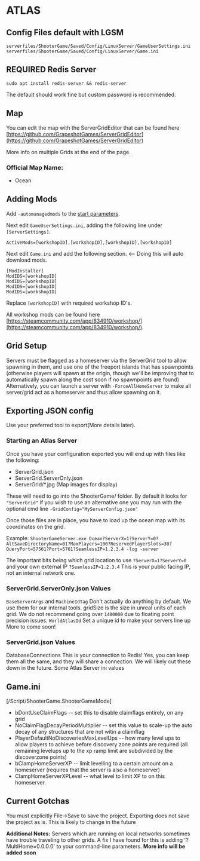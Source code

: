 # ATLAS

## Config Files default with LGSM

```text
serverfiles/ShooterGame/Saved/Config/LinuxServer/GameUserSettings.ini
serverfiles/ShooterGame/Saved/Config/LinuxServer/Game.ini
```

## REQUIRED Redis Server

```text
sudo apt install redis-server && redis-server
```

The default should work fine but custom password is recommended.

## Map

You can edit the map with the ServerGridEditor that can be found here [https://github.com/GrapeshotGames/ServerGridEditor](https://github.com/GrapeshotGames/ServerGridEditor)

More info on multiple Grids at the end of the page.

### Official Map Name:

* Ocean

## Adding Mods

Add `-automanagedmods` to the [start parameters](../configuration/start-parameters.md).

Next edit `GameUserSettings.ini`, adding the following line under `[ServerSettings]`.

```text
ActiveMods=[workshopID],[workshopID],[workshopID],[workshopID]
```

Next edit `Game.ini` and add the following section. &lt;-- Doing this will auto download mods.

```text
[ModInstaller]
ModIDS=[workshopID]
ModIDS=[workshopID]
ModIDS=[workshopID]
ModIDS=[workshopID]
```

Replace `[workshopID]` with required workshop ID's.

All workshop mods can be found here [https://steamcommunity.com/app/834910/workshop/](https://steamcommunity.com/app/834910/workshop/).

## Grid Setup

Servers must be flagged as a homeserver via the ServerGrid tool to allow spawning in them, and use one of the freeport islands that has spawnpoints (otherwise players will spawn at the origin, though we'll be improving that to automatically spawn along the cost soon if no spawnpoints are found) Alternatively, you can launch a server with ```-ForceAllHomeServer``` to make all server/grid act as a homeserver and thus allow spawning on it.

## Exporting JSON config

Use your preferred tool to export(More details later).

### Starting an Atlas Server

Once you have your configuration exported you will end up with files like the following:

* ServerGrid.json
* ServerGrid.ServerOnly.json
* ServerGrid/*.jpg (Map images for display)

These will need to go into the ShooterGame/ folder. By default it looks for ```"ServerGrid"``` if you wish to use an alternative one you may run with the optional cmd line ```-GridConfig="MyServerConfig.json"```

Once those files are in place, you have to load up the ocean map with its coordinates on the grid.

Example: ```ShooterGameServer.exe Ocean?ServerX=1?ServerY=0?AltSaveDirectoryName=B1?MaxPlayers=100?ReservedPlayerSlots=30?QueryPort=57561?Port=5761?SeamlessIP=1.2.3.4 -log -server```

The important bits being which grid location to use ```?ServerX=1?ServerY=0``` and your own external IP ```?SeamlessIP=1.2.3.4``` This is your public facing IP, not an internal network one.

### ServerGrid.ServerOnly.json Values

```BaseServerArgs``` and ```MachineIdTag``` Don't actually do anything by default. We use them for our internal tools.
gridSize is the size in unreal units of each grid. We do not recommend going over ```1400000``` due to floating point precision issues.
```WorldAtlasId``` Set a unique id to make your servers line up
More to come soon!

### ServerGrid.json Values

DatabaseConnections This is your connection to Redis! Yes, you can keep them all the same, and they will share a connection. We will likely cut these down in the future.
Some Atlas Server ini values

## Game.ini

[/Script/ShooterGame.ShooterGameMode]

* bDontUseClaimFlags -- set this to disable claimflags entirely, on any grid
* NoClaimFlagDecayPeriodMultiplier -- set this value to scale-up the auto decay of any structures that are not witin a claimflag
* PlayerDefaultNoDiscoveriesMaxLevelUps -- how many level ups to allow players to achieve before discovery zone points are required (all remaining levelups up to the xp ramp limit are subdivided by the discoverzone points)
* bClampHomeServerXP -- limit levelling to a certain amount on a homeserver (requires that the server is also a homeserver)
* ClampHomeServerXPLevel -- what level to limit XP to on this homeserver.

## Current Gotchas

You must explicitly File->Save to save the project. Exporting does not save the project as is. This is likely to change in the future

**Additional Notes:** Servers which are running on local networks sometimes have trouble traveling to other grids. A fix I have found for this is adding '?MultiHome=0.0.0.0' to your command-line parameters.
**More info will be added soon**
